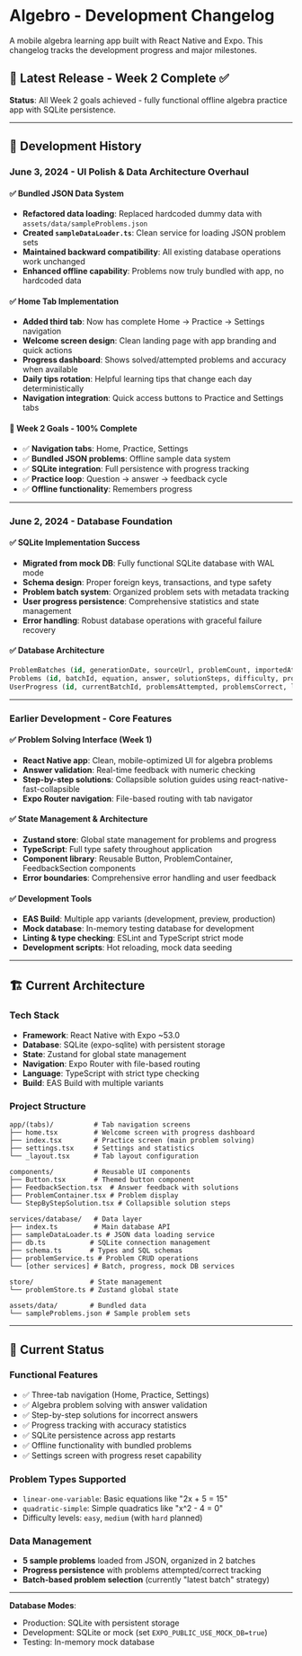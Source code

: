 # Algebro - Development Changelog

A mobile algebra learning app built with React Native and Expo. This changelog tracks the development progress and major milestones.

## 🚀 Latest Release - Week 2 Complete ✅

**Status**: All Week 2 goals achieved - fully functional offline algebra practice app with SQLite persistence.

---

## 📅 Development History

### **June 3, 2024** - UI Polish & Data Architecture Overhaul

#### ✅ **Bundled JSON Data System**
- **Refactored data loading**: Replaced hardcoded dummy data with `assets/data/sampleProblems.json`
- **Created `sampleDataLoader.ts`**: Clean service for loading JSON problem sets
- **Maintained backward compatibility**: All existing database operations work unchanged
- **Enhanced offline capability**: Problems now truly bundled with app, no hardcoded data

#### ✅ **Home Tab Implementation**
- **Added third tab**: Now has complete Home → Practice → Settings navigation
- **Welcome screen design**: Clean landing page with app branding and quick actions
- **Progress dashboard**: Shows solved/attempted problems and accuracy when available
- **Daily tips rotation**: Helpful learning tips that change each day deterministically
- **Navigation integration**: Quick access buttons to Practice and Settings tabs

#### 🔧 **Week 2 Goals - 100% Complete**
- ✅ **Navigation tabs**: Home, Practice, Settings
- ✅ **Bundled JSON problems**: Offline sample data system
- ✅ **SQLite integration**: Full persistence with progress tracking
- ✅ **Practice loop**: Question → answer → feedback cycle
- ✅ **Offline functionality**: Remembers progress

---

### **June 2, 2024** - Database Foundation

#### ✅ **SQLite Implementation Success**
- **Migrated from mock DB**: Fully functional SQLite database with WAL mode
- **Schema design**: Proper foreign keys, transactions, and type safety
- **Problem batch system**: Organized problem sets with metadata tracking
- **User progress persistence**: Comprehensive statistics and state management
- **Error handling**: Robust database operations with graceful failure recovery

#### ✅ **Database Architecture**
```sql
ProblemBatches (id, generationDate, sourceUrl, problemCount, importedAt)
Problems (id, batchId, equation, answer, solutionSteps, difficulty, problemType, isCompleted, userAnswer, createdAt, updatedAt)
UserProgress (id, currentBatchId, problemsAttempted, problemsCorrect, lastSyncTimestamp, createdAt, updatedAt)
```

---

### **Earlier Development** - Core Features

#### ✅ **Problem Solving Interface** (Week 1)
- **React Native app**: Clean, mobile-optimized UI for algebra problems
- **Answer validation**: Real-time feedback with numeric checking
- **Step-by-step solutions**: Collapsible solution guides using react-native-fast-collapsible
- **Expo Router navigation**: File-based routing with tab navigator

#### ✅ **State Management & Architecture**
- **Zustand store**: Global state management for problems and progress
- **TypeScript**: Full type safety throughout application
- **Component library**: Reusable Button, ProblemContainer, FeedbackSection components
- **Error boundaries**: Comprehensive error handling and user feedback

#### ✅ **Development Tools**
- **EAS Build**: Multiple app variants (development, preview, production)
- **Mock database**: In-memory testing database for development
- **Linting & type checking**: ESLint and TypeScript strict mode
- **Development scripts**: Hot reloading, mock data seeding

---

## 🏗️ Current Architecture

### **Tech Stack**
- **Framework**: React Native with Expo ~53.0
- **Database**: SQLite (expo-sqlite) with persistent storage
- **State**: Zustand for global state management
- **Navigation**: Expo Router with file-based routing
- **Language**: TypeScript with strict type checking
- **Build**: EAS Build with multiple variants

### **Project Structure**
```
app/(tabs)/          # Tab navigation screens
├── home.tsx         # Welcome screen with progress dashboard
├── index.tsx        # Practice screen (main problem solving)
├── settings.tsx     # Settings and statistics
└── _layout.tsx      # Tab layout configuration

components/          # Reusable UI components
├── Button.tsx       # Themed button component
├── FeedbackSection.tsx  # Answer feedback with solutions
├── ProblemContainer.tsx # Problem display
└── StepByStepSolution.tsx # Collapsible solution steps

services/database/   # Data layer
├── index.ts         # Main database API
├── sampleDataLoader.ts # JSON data loading service
├── db.ts           # SQLite connection management
├── schema.ts       # Types and SQL schemas
├── problemService.ts # Problem CRUD operations
└── [other services] # Batch, progress, mock DB services

store/              # State management
└── problemStore.ts # Zustand global state

assets/data/        # Bundled data
└── sampleProblems.json # Sample problem sets
```

---

## 🎯 Current Status

### **Functional Features**
- ✅ Three-tab navigation (Home, Practice, Settings)
- ✅ Algebra problem solving with answer validation
- ✅ Step-by-step solutions for incorrect answers
- ✅ Progress tracking with accuracy statistics
- ✅ SQLite persistence across app restarts
- ✅ Offline functionality with bundled problems
- ✅ Settings screen with progress reset capability

### **Problem Types Supported**
- `linear-one-variable`: Basic equations like "2x + 5 = 15"
- `quadratic-simple`: Simple quadratics like "x^2 - 4 = 0"
- Difficulty levels: `easy`, `medium` (with `hard` planned)

### **Data Management**
- **5 sample problems** loaded from JSON, organized in 2 batches
- **Progress persistence** with problems attempted/correct tracking
- **Batch-based problem selection** (currently "latest batch" strategy)

---

**Database Modes**:
- Production: SQLite with persistent storage
- Development: SQLite or mock (set `EXPO_PUBLIC_USE_MOCK_DB=true`)
- Testing: In-memory mock database
